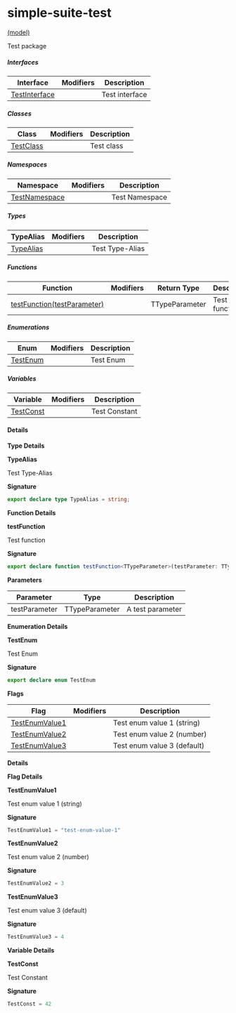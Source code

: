 
# simple-suite-test

[(model)](docs/index)

Test package

##### Interfaces

|  Interface | Modifiers | Description |
|  --- | --- | --- |
|  [TestInterface](docs/simple-suite-test/testinterface) |  | Test interface |

##### Classes

|  Class | Modifiers | Description |
|  --- | --- | --- |
|  [TestClass](docs/simple-suite-test/testclass) |  | Test class |

##### Namespaces

|  Namespace | Modifiers | Description |
|  --- | --- | --- |
|  [TestNamespace](docs/simple-suite-test/testnamespace) |  | Test Namespace |

##### Types

|  TypeAlias | Modifiers | Description |
|  --- | --- | --- |
|  [TypeAlias](docs/simple-suite-test#typealias-TypeAlias) |  | Test Type-Alias |

##### Functions

|  Function | Modifiers | Return Type | Description |
|  --- | --- | --- | --- |
|  [testFunction(testParameter)](docs/simple-suite-test#testfunction-Function) |  | TTypeParameter | Test function |

##### Enumerations

|  Enum | Modifiers | Description |
|  --- | --- | --- |
|  [TestEnum](docs/simple-suite-test#testenum-Enum) |  | Test Enum |

##### Variables

|  Variable | Modifiers | Description |
|  --- | --- | --- |
|  [TestConst](docs/simple-suite-test#testconst-Variable) |  | Test Constant |

#### Details

<b>Type Details</b>

<b>TypeAlias</b>

Test Type-Alias

<b>Signature</b>

```typescript
export declare type TypeAlias = string;
```

<b>Function Details</b>

<b>testFunction</b>

Test function

<b>Signature</b>

```typescript
export declare function testFunction<TTypeParameter>(testParameter: TTypeParameter): TTypeParameter;
```

<b>Parameters</b>

|  Parameter | Type | Description |
|  --- | --- | --- |
|  testParameter | TTypeParameter | A test parameter |

<b>Enumeration Details</b>

<b>TestEnum</b>

Test Enum

<b>Signature</b>

```typescript
export declare enum TestEnum 
```

<b>Flags</b>

|  Flag | Modifiers | Description |
|  --- | --- | --- |
|  [TestEnumValue1](docs/simple-suite-test#testenum-testenumvalue1-EnumMember) |  | Test enum value 1 (string) |
|  [TestEnumValue2](docs/simple-suite-test#testenum-testenumvalue2-EnumMember) |  | Test enum value 2 (number) |
|  [TestEnumValue3](docs/simple-suite-test#testenum-testenumvalue3-EnumMember) |  | Test enum value 3 (default) |

<b>Details</b>

<b>Flag Details</b>

<b>TestEnumValue1</b>

Test enum value 1 (string)

<b>Signature</b>

```typescript
TestEnumValue1 = "test-enum-value-1"
```

<b>TestEnumValue2</b>

Test enum value 2 (number)

<b>Signature</b>

```typescript
TestEnumValue2 = 3
```

<b>TestEnumValue3</b>

Test enum value 3 (default)

<b>Signature</b>

```typescript
TestEnumValue3 = 4
```

<b>Variable Details</b>

<b>TestConst</b>

Test Constant

<b>Signature</b>

```typescript
TestConst = 42
```
